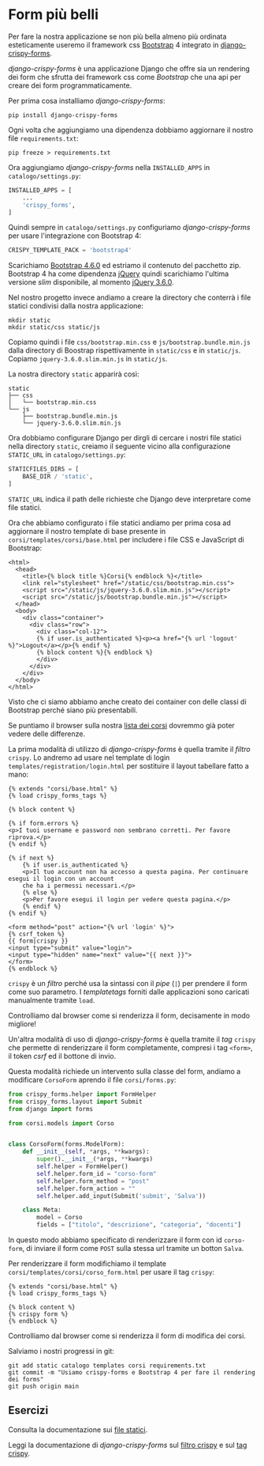 # Form più belli

Per fare la nostra applicazione se non più bella almeno più ordinata esteticamente useremo il framework
css [Bootstrap](https://getbootstrap.com/) 4 integrato in [django-crispy-forms](https://django-crispy-forms.readthedocs.io/en/latest/index.html).

*django-crispy-forms* è una applicazione Django che offre sia un rendering dei form che sfrutta dei
framework css come *Bootstrap* che una api per creare dei form programmaticamente.

Per prima cosa installiamo *django-crispy-forms*:

```shell
pip install django-crispy-forms
```

Ogni volta che aggiungiamo una dipendenza dobbiamo aggiornare il nostro file `requirements.txt`:

```shell
pip freeze > requirements.txt
```

Ora aggiungiamo *django-crispy-forms* nella `INSTALLED_APPS` in `catalogo/settings.py`:

```python
INSTALLED_APPS = [
    ...
    'crispy_forms',
]
```

Quindi sempre in `catalogo/settings.py` configuriamo *django-crispy-forms* per usare l'integrazione con
Bootstrap 4:

```python
CRISPY_TEMPLATE_PACK = 'bootstrap4'
```

Scarichiamo [Bootstrap 4.6.0](https://github.com/twbs/bootstrap/releases/download/v4.6.0/bootstrap-4.6.0-dist.zip) ed estriamo il contenuto del pacchetto zip.
Bootstrap 4 ha come dipendenza [jQuery](https://jquery.com/) quindi scarichiamo l'ultima versione
*slim* disponibile, al momento [jQuery 3.6.0](https://code.jquery.com/jquery-3.6.0.slim.min.js).

Nel nostro progetto invece andiamo a creare la directory che conterrà i file statici condivisi dalla
nostra applicazione:

```shell
mkdir static
mkdir static/css static/js
```

Copiamo quindi i file `css/bootstrap.min.css` e `js/bootstrap.bundle.min.js` dalla directory di Boostrap
rispettivamente in `static/css` e in `static/js`. Copiamo `jquery-3.6.0.slim.min.js` in `static/js`.

La nostra directory `static` apparirà così:

```shell
static
├── css
│   └── bootstrap.min.css
└── js
    ├── bootstrap.bundle.min.js
    └── jquery-3.6.0.slim.min.js
```

Ora dobbiamo configurare Django per dirgli di cercare i nostri file statici nella directory `static`,
creiamo il seguente vicino alla configurazione `STATIC_URL` in `catalogo/settings.py`:

```python
STATICFILES_DIRS = [
    BASE_DIR / 'static',
]
```

`STATIC_URL` indica il path delle richieste che Django deve interpretare come file statici.

Ora che abbiamo configurato i file statici andiamo per prima cosa ad aggiornare il nostro template
di base presente in `corsi/templates/corsi/base.html` per includere i file CSS e JavaScript di
Bootstrap:

```django
<html>
  <head>
    <title>{% block title %}Corsi{% endblock %}</title>
    <link rel="stylesheet" href="/static/css/bootstrap.min.css">
    <script src="/static/js/jquery-3.6.0.slim.min.js"></script>
    <script src="/static/js/bootstrap.bundle.min.js"></script>
  </head>
  <body>
    <div class="container">
      <div class="row">
        <div class="col-12">
        {% if user.is_authenticated %}<p><a href="{% url 'logout' %}">Logout</a></p>{% endif %}
        {% block content %}{% endblock %}
        </div>
      </div>
    </div>
  </body>
</html>
```

Visto che ci siamo abbiamo anche creato dei container con delle classi di Bootstrap perché siano
più presentabili.

Se puntiamo il browser sulla nostra [lista dei corsi](http://127.0.0.1:8000/corsi/corsi/) dovremmo già
poter vedere delle differenze.

La prima modalità di utilizzo di *django-crispy-forms* è quella tramite il *filtro* `crispy`.
Lo andremo ad usare nel template di login `templates/registration/login.html` per sostituire il
layout tabellare fatto a mano:

```django
{% extends "corsi/base.html" %}
{% load crispy_forms_tags %}

{% block content %}

{% if form.errors %}
<p>I tuoi username e password non sembrano corretti. Per favore riprova.</p>
{% endif %}

{% if next %}
    {% if user.is_authenticated %}
    <p>Il tuo account non ha accesso a questa pagina. Per continuare esegui il login con un account
    che ha i permessi necessari.</p>
    {% else %}
    <p>Per favore esegui il login per vedere questa pagina.</p>
    {% endif %}
{% endif %}

<form method="post" action="{% url 'login' %}">
{% csrf_token %}
{{ form|crispy }}
<input type="submit" value="login">
<input type="hidden" name="next" value="{{ next }}">
</form>
{% endblock %}
```

`crispy` è un *filtro* perché usa la sintassi con il *pipe* (`|`) per prendere il form come suo
parametro. I *templatetags* forniti dalle applicazioni sono caricati manualmente tramite `load`.

Controlliamo dal browser come si renderizza il form, decisamente in modo migliore!

Un'altra modalità di uso di *django-crispy-forms* è quella tramite il *tag* `crispy` che permette di
renderizzare il form completamente, compresi i tag `<form>`, il token *csrf* ed il bottone di invio.

Questa modalità richiede un intervento sulla classe del form, andiamo a modificare `CorsoForm` aprendo
il file `corsi/forms.py`:

```python
from crispy_forms.helper import FormHelper
from crispy_forms.layout import Submit
from django import forms

from corsi.models import Corso


class CorsoForm(forms.ModelForm):
    def __init__(self, *args, **kwargs):
        super().__init__(*args, **kwargs)
        self.helper = FormHelper()
        self.helper.form_id = "corso-form"
        self.helper.form_method = "post"
        self.helper.form_action = ""
        self.helper.add_input(Submit('submit', 'Salva'))

    class Meta:
        model = Corso
        fields = ["titolo", "descrizione", "categoria", "docenti"]
```

In questo modo abbiamo specificato di renderizzare il form con id `corso-form`, di inviare il form
come `POST` sulla stessa url tramite un botton `Salva`.

Per renderizzare il form modifichiamo il template `corsi/templates/corsi/corso_form.html` per usare
il tag `crispy`:

```django
{% extends "corsi/base.html" %}
{% load crispy_forms_tags %}

{% block content %}
{% crispy form %}
{% endblock %}
```

Controlliamo dal browser come si renderizza il form di modifica dei corsi.

Salviamo i nostri progressi in git:

```shell
git add static catalogo templates corsi requirements.txt
git commit -m "Usiamo crispy-forms e Bootstrap 4 per fare il rendering dei forms"
git push origin main
```

## Esercizi

Consulta la documentazione sui [file statici](https://docs.djangoproject.com/en/3.2/howto/static-files/).

Leggi la documentazione di *django-crispy-forms* sul [filtro crispy](https://django-crispy-forms.readthedocs.io/en/latest/filters.html) e sul [tag crispy](https://django-crispy-forms.readthedocs.io/en/latest/crispy_tag_forms.html#crispy-tag-with-form).
